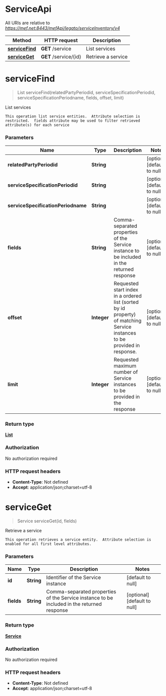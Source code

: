 # ServiceApi

All URIs are relative to *https://mef.net:8443/mefApi/legato/serviceInventory/v4*

Method | HTTP request | Description
------------- | ------------- | -------------
[**serviceFind**](ServiceApi.md#serviceFind) | **GET** /service | List services
[**serviceGet**](ServiceApi.md#serviceGet) | **GET** /service/{id} | Retrieve a service


<a name="serviceFind"></a>
# **serviceFind**
> List serviceFind(relatedPartyPeriodid, serviceSpecificationPeriodid, serviceSpecificationPeriodname, fields, offset, limit)

List services

    This operation list service entities.  Attribute selection is restricted.  fields attribute may be used to filter retrieved attribute(s) for each service

### Parameters

Name | Type | Description  | Notes
------------- | ------------- | ------------- | -------------
 **relatedPartyPeriodid** | **String**|  | [optional] [default to null]
 **serviceSpecificationPeriodid** | **String**|  | [optional] [default to null]
 **serviceSpecificationPeriodname** | **String**|  | [optional] [default to null]
 **fields** | **String**| Comma-separated properties of the Service instance to be included  in the returned response | [optional] [default to null]
 **offset** | **Integer**| Requested start index in a ordered list (sorted by id property) of  matching Service instances to be provided in response.  | [optional] [default to null]
 **limit** | **Integer**| Requested maximum number of Service instances to be provided  in the response | [optional] [default to null]

### Return type

[**List**](../\Models/Service.md)

### Authorization

No authorization required

### HTTP request headers

- **Content-Type**: Not defined
- **Accept**: application/json;charset=utf-8

<a name="serviceGet"></a>
# **serviceGet**
> Service serviceGet(id, fields)

Retrieve a service

    This operation retrieves a service entity.  Attribute selection is enabled for all first level attributes.

### Parameters

Name | Type | Description  | Notes
------------- | ------------- | ------------- | -------------
 **id** | **String**| Identifier of the Service instance | [default to null]
 **fields** | **String**| Comma-separated properties of the Service instance to be included  in the returned response | [optional] [default to null]

### Return type

[**Service**](../\Models/Service.md)

### Authorization

No authorization required

### HTTP request headers

- **Content-Type**: Not defined
- **Accept**: application/json;charset=utf-8

